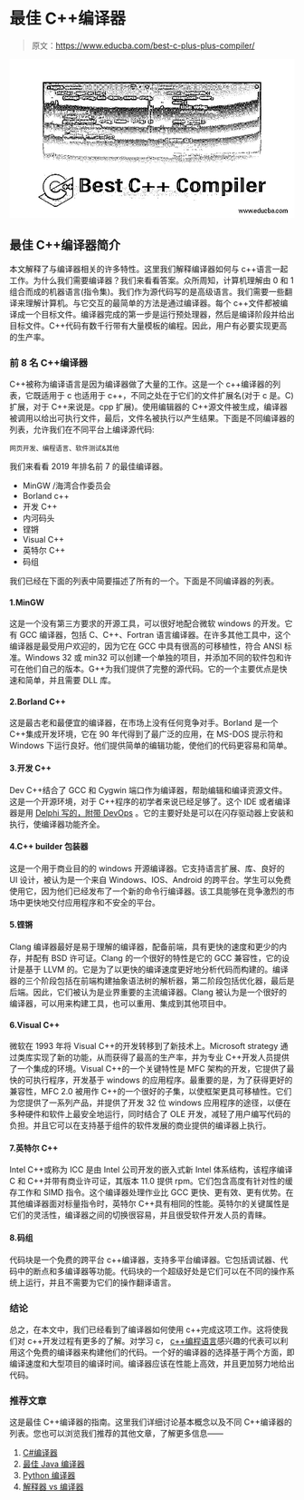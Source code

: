 # 最佳 C++编译器

> 原文：<https://www.educba.com/best-c-plus-plus-compiler/>

![Best C++ Compiler](img/b4fa072e1f2d6b51dbdf8335404cbf46.png)



## 最佳 C++编译器简介

本文解释了与编译器相关的许多特性。这里我们解释编译器如何与 c++语言一起工作。为什么我们需要编译器？我们来看看答案。众所周知，计算机理解由 0 和 1 组合而成的机器语言(指令集)。我们作为源代码写的是高级语言。我们需要一些翻译来理解计算机。与它交互的最简单的方法是通过编译器。每个 c++文件都被编译成一个目标文件。编译器完成的第一步是运行预处理器，然后是编译阶段并给出目标文件。C++代码有数千行带有大量模板的编程。因此，用户有必要实现更高的生产率。

### 前 8 名 C++编译器

C++被称为编译语言是因为编译器做了大量的工作。这是一个 c++编译器的列表，它既适用于 c 也适用于 c++，不同之处在于它们的文件扩展名(对于 c 是。C)扩展，对于 C++来说是。cpp 扩展)。使用编辑器的 C++源文件被生成，编译器被调用以给出可执行文件，最后，文件名被执行以产生结果。下面是不同编译器的列表，允许我们在不同平台上编译源代码:

<small>网页开发、编程语言、软件测试&其他</small>

我们来看看 2019 年排名前 7 的最佳编译器。

*   MinGW /海湾合作委员会
*   Borland c++
*   开发 C++
*   内河码头
*   铿锵
*   Visual C++
*   英特尔 C++
*   码组

我们已经在下面的列表中简要描述了所有的一个。下面是不同编译器的列表。

#### 1.MinGW

这是一个没有第三方要求的开源工具，可以很好地配合微软 windows 的开发。它有 GCC 编译器，包括 C、C++、Fortran 语言编译器。在许多其他工具中，这个编译器是最受用户欢迎的，因为它在 GCC 中具有很高的可移植性，符合 ANSI 标准。Windows 32 或 min32 可以创建一个单独的项目，并添加不同的软件包和许可在他们自己的版本。G++为我们提供了完整的源代码。它的一个主要优点是快速和简单，并且需要 DLL 库。

#### 2.Borland C++

这是最古老和最便宜的编译器，在市场上没有任何竞争对手。Borland 是一个 C++集成开发环境，它在 90 年代得到了最广泛的应用，在 MS-DOS 提示符和 Windows 下运行良好。他们提供简单的编辑功能，使他们的代码更容易和简单。

#### 3.开发 C++

Dev C++结合了 GCC 和 Cygwin 端口作为编译器，帮助编辑和编译资源文件。这是一个开源环境，对于 C++程序的初学者来说已经足够了。这个 IDE 或者编译器是用 [Delphi 写的，附带 DevOps](https://www.educba.com/what-is-devops/) 。它的主要好处是可以在闪存驱动器上安装和执行，使编译器功能齐全。

#### 4.C++ builder 包装器

这是一个用于商业目的的 windows 开源编译器。它支持语言扩展、库、良好的 UI 设计，被认为是一个来自 Windows、IOS、Android 的跨平台。学生可以免费使用它，因为他们已经发布了一个新的命令行编译器。该工具能够在竞争激烈的市场中更快地交付应用程序和不安全的平台。

#### 5.铿锵

Clang 编译器最好是易于理解的编译器，配备前端，具有更快的速度和更少的内存，并配有 BSD 许可证。Clang 的一个很好的特性是它的 GCC 兼容性，它的设计是基于 LLVM 的。它是为了以更快的编译速度更好地分析代码而构建的。编译器的三个阶段包括在前端构建抽象语法树的解析器，第二阶段包括优化器，最后是后端。因此，它们被认为是业界重要的主流编译器。Clang 被认为是一个很好的编译器，可以用来构建工具，也可以重用、集成到其他项目中。

#### 6.Visual C++

微软在 1993 年将 Visual C++的开发转移到了新技术上。Microsoft strategy 通过类库实现了新的功能，从而获得了最高的生产率，并为专业 C++开发人员提供了一个集成的环境。Visual C++的一个关键特性是 MFC 架构的开发，它提供了最快的可执行程序，开发基于 windows 的应用程序。最重要的是，为了获得更好的兼容性，MFC 2.0 被用作 C++的一个很好的子集，以使框架更具可移植性。它们为您提供了一系列产品，并提供了开发 32 位 windows 应用程序的途径，以便在多种硬件和软件上最安全地运行，同时结合了 OLE 开发，减轻了用户编写代码的负担。并且它可以在支持基于组件的软件发展的商业提供的编译器上执行。

#### 7.英特尔 C++

Intel C++或称为 ICC 是由 Intel 公司开发的嵌入式新 Intel 体系结构，该程序编译 C 和 C++并带有商业许可证，其版本 11.0 提供 rpm。它们包含高度有针对性的缓存工作和 SIMD 指令。这个编译器处理作业比 GCC 更快、更有效、更有优势。在其他编译器面对标量指令时，英特尔 C++具有相同的性能。英特尔的关键属性是它们的灵活性，编译器之间的切换很容易，并且很受软件开发人员的青睐。

#### 8.码组

代码块是一个免费的跨平台 c++编译器，支持多平台编译器。它包括调试器、代码中的断点和多编译器等功能。代码块的一个超级好处是它们可以在不同的操作系统上运行，并且不需要为它们的操作翻译语言。

### 结论

总之，在本文中，我们已经看到了编译器如何使用 c++完成这项工作。这将使我们对 c++开发过程有更多的了解。对学习 c， [c++编程语言](https://www.educba.com/what-is-a-programming-language/)感兴趣的代表可以利用这个免费的编译器来构建他们的代码。一个好的编译器的选择基于两个方面，即编译速度和大型项目的编译时间。编译器应该在性能上高效，并且更加努力地给出代码。

### 推荐文章

这是最佳 C++编译器的指南。这里我们详细讨论基本概念以及不同 C++编译器的列表。您也可以浏览我们推荐的其他文章，了解更多信息——

1.  [C#编译器](https://www.educba.com/c-sharp-compilers/)
2.  [最佳 Java 编译器](https://www.educba.com/best-java-compilers/)
3.  [Python 编译器](https://www.educba.com/python-compilers/)
4.  [解释器 vs 编译器](https://www.educba.com/interpreter-vs-compiler/)





